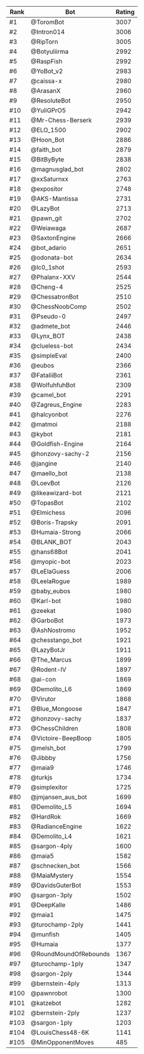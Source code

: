 Rank|Bot|Rating
---|---|---
#1|@ToromBot|3007
#2|@Intron014|3006
#3|@RipTorn|3005
#4|@Botyuliirma|2992
#5|@RaspFish|2992
#6|@YoBot_v2|2983
#7|@caissa-x|2980
#8|@ArasanX|2960
#9|@ResoluteBot|2950
#10|@YuliGPrO5|2942
#11|@Mr-Chess-Berserk|2939
#12|@ELO_1500|2902
#13|@Hoon_Bot|2886
#14|@faith_bot|2879
#15|@BitByByte|2838
#16|@magnusglad_bot|2802
#17|@xxSaturnxx|2763
#18|@expositor|2748
#19|@AKS-Mantissa|2731
#20|@LazyBot|2713
#21|@pawn_git|2702
#22|@Weiawaga|2687
#23|@SaxtonEngine|2666
#24|@bot_adario|2651
#25|@odonata-bot|2634
#26|@lc0_1shot|2593
#27|@Phalanx-XXV|2544
#28|@Cheng-4|2525
#29|@ChessatronBot|2510
#30|@ChessNoobComp|2502
#31|@Pseudo-0|2497
#32|@admete_bot|2446
#33|@Lynx_BOT|2438
#34|@clueless-bot|2434
#35|@simpleEval|2400
#36|@eubos|2366
#37|@FataliiBot|2361
#38|@WolfuhfuhBot|2309
#39|@camel_bot|2291
#40|@Zagreus_Engine|2283
#41|@halcyonbot|2276
#42|@matmoi|2188
#43|@kybot|2181
#44|@Goldfish-Engine|2164
#45|@honzovy-sachy-2|2156
#46|@jangine|2140
#47|@maello_bot|2138
#48|@LoevBot|2126
#49|@likeawizard-bot|2121
#50|@TopasBot|2102
#51|@Elmichess|2096
#52|@Boris-Trapsky|2091
#53|@Humaia-Strong|2066
#54|@BLANK_BOT|2043
#55|@hans68Bot|2041
#56|@myopic-bot|2023
#57|@LeElaGuess|2006
#58|@LeelaRogue|1989
#59|@baby_eubos|1980
#60|@Karl-bot|1980
#61|@zeekat|1980
#62|@GarboBot|1973
#63|@AshNostromo|1952
#64|@chesstango_bot|1921
#65|@LazyBotJr|1911
#66|@The_Marcus|1899
#67|@Rodent-IV|1897
#68|@ai-con|1869
#69|@Demolito_L6|1869
#70|@Virutor|1868
#71|@Blue_Mongoose|1847
#72|@honzovy-sachy|1837
#73|@ChessChildren|1808
#74|@Victoire-BeepBoop|1805
#75|@melsh_bot|1799
#76|@Jibbby|1756
#77|@maia9|1746
#78|@turkjs|1734
#79|@simplexitor|1725
#80|@jmjansen_aus_bot|1699
#81|@Demolito_L5|1694
#82|@HardRok|1669
#83|@RadianceEngine|1622
#84|@Demolito_L4|1621
#85|@sargon-4ply|1600
#86|@maia5|1582
#87|@schnecken_bot|1566
#88|@MaiaMystery|1554
#89|@DavidsGuterBot|1553
#90|@sargon-3ply|1502
#91|@DeepKalle|1486
#92|@maia1|1475
#93|@turochamp-2ply|1441
#94|@munfish|1405
#95|@Humaia|1377
#96|@RoundMoundOfRebounds|1367
#97|@turochamp-1ply|1347
#98|@sargon-2ply|1344
#99|@bernstein-4ply|1313
#100|@pawnrobot|1300
#101|@katzebot|1282
#102|@bernstein-2ply|1237
#103|@sargon-1ply|1203
#104|@LouisChess48-6K|1141
#105|@MinOpponentMoves|485
